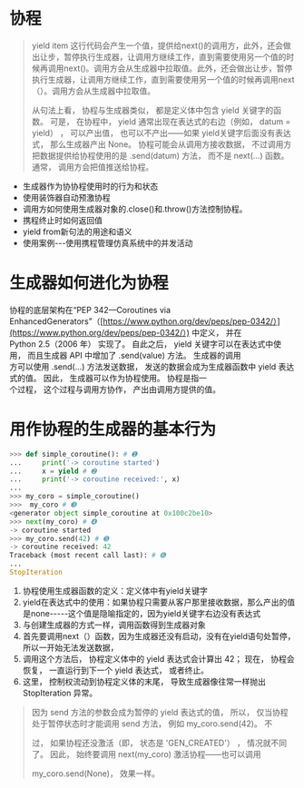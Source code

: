 # 协程

> yield item 这行代码会产生一个值，提供给next\(\)的调用方，此外，还会做出让步，暂停执行生成器，让调用方继续工作，直到需要使用另一个值的时候再调用next\(\)。调用方会从生成器中拉取值。此外，还会做出让步，暂停执行生成器，让调用方继续工作，直到需要使用另一个值的时候再调用next（）。调用方会从生成器中拉取值。
>
> 从句法上看， 协程与生成器类似， 都是定义体中包含 yield 关键字的函数。 可是， 在协程中， yield 通常出现在表达式的右边（例如， datum = yield） ， 可以产出值， 也可以不产出——如果 yield关键字后面没有表达式， 那么生成器产出 None。 协程可能会从调用方接收数据， 不过调用方把数据提供给协程使用的是 .send\(datum\) 方法， 而不是 next\(...\) 函数。 通常， 调用方会把值推送给协程。

* 生成器作为协协程使用时的行为和状态
* 使用装饰器自动预激协程
* 调用方如何使用生成器对象的.close\(\)和.throw\(\)方法控制协程。
* 携程终止时如何返回值
* yield from新句法的用途和语义
* 使用案例---使用携程管理仿真系统中的并发活动

# 生成器如何进化为协程

协程的底层架构在“PEP 342—Coroutines via EnhancedGenerators”（[https://www.python.org/dev/peps/pep-0342/）](https://www.python.org/dev/peps/pep-0342/）) 中定义， 并在  
Python 2.5（2006 年） 实现了。 自此之后， yield 关键字可以在表达式中使用， 而且生成器 API 中增加了 .send\(value\) 方法。 生成器的调用  
方可以使用 .send\(...\) 方法发送数据， 发送的数据会成为生成器函数中 yield 表达式的值。 因此， 生成器可以作为协程使用。 协程是指一  
个过程， 这个过程与调用方协作， 产出由调用方提供的值。

# 用作协程的生成器的基本行为

```py
>>> def simple_coroutine(): # ➊
...     print('-> coroutine started')
...     x = yield # ➋
...     print('-> coroutine received:', x)
...
>>> my_coro = simple_coroutine()
>>>  my_coro # ➌
<generator object simple_coroutine at 0x100c2be10>
>>> next(my_coro) # ➍
-> coroutine started
>>> my_coro.send(42) # ➎
-> coroutine received: 42
Traceback (most recent call last): # ➏
...
StopIteration
```

1. 协程使用生成器函数的定义：定义体中有yield关键字
2. yield在表达式中的使用：如果协程只需要从客户那里接收数据，那么产出的值是none-----这个值是隐喻指定的，因为yield关键字右边没有表达式
3. 与创建生成器的方式一样，调用函数得到生成器对象
4. 首先要调用next（）函数，因为生成器还没有启动，没有在yield语句处暂停，所以一开始无法发送数据，
5. 调用这个方法后， 协程定义体中的 yield 表达式会计算出 42； 现在， 协程会恢复， 一直运行到下一个 yield 表达式， 或者终止。    
6. 这里， 控制权流动到协程定义体的末尾， 导致生成器像往常一样抛出 StopIteration 异常。

> 因为 send 方法的参数会成为暂停的 yield 表达式的值， 所以， 仅当协程处于暂停状态时才能调用 send 方法， 例如 my\_coro.send\(42\)。 不
>
> 过， 如果协程还没激活（即， 状态是 'GEN\_CREATED'） ， 情况就不同了。 因此， 始终要调用 next\(my\_coro\) 激活协程——也可以调用
>
> my\_coro.send\(None\)， 效果一样。



